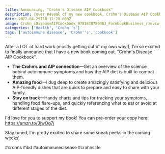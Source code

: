 ```yaml
---
title: Announcing, "Crohn's Disease AIP Cookbook"
description: Cover Reveal of my new cookbook, Crohn's Disease AIP Cookbook!
date: 2022-04-29T18:12:28.000Z
image: Crohn_sDiseaseAIPCookbook_9781638780403_FacebookBusiness_rzevcw.jpg
categories: ['Health', 'Crohn''s']
tags: ['autoimmune disease', 'Crohn''s','cookbook']
---
```


After a LOT of hard work (mostly getting out of my own way!), I'm so excited to finally announce that I have a new book coming out, "Crohn's Disease AIP Cookbook". 

- **The Crohn’s and AIP connection**—Get an overview of the science behind autoimmune symptoms and how the AIP diet is built to combat them.
- **Amazing food**—I dug deep to create amazingly satisfying and delicious AIP-friendly dishes that are quick to prepare and easy to share with your family.
- **Stay on track**—Handy charts and tips for tracking your symptoms, handling food flare-ups, and quickly referencing what to eat or avoid at different stages of the diet.

I'd love for you to support my book! You can pre-order your copy here: https://amzn.to/3jwOg7j

Stay tuned, I'm pretty excited to share some sneak peeks in the coming weeks!

#crohns #ibd #autoimmunedisease #crohnslife